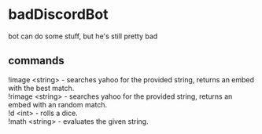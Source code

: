 # badDiscordBot  
bot can do some stuff, but he's still pretty bad  

## commands  
!image \<string\> - searches yahoo for the provided string, returns an embed with the best match.   
!rimage \<string\> - searches yahoo for the provided string, returns an embed with an random match.   
!d \<int\> - rolls a dice.  
!math \<string\> - evaluates the given string.